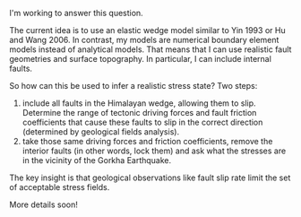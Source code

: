 I'm working to answer this question.

The current idea is to use an elastic wedge model similar to Yin 1993 or Hu and Wang 2006. In contrast, my models are numerical boundary element models instead of analytical models. That means that I can use realistic fault geometries and surface topography. In particular, I can include internal faults.

So how can this be used to infer a realistic stress state? Two steps:
1) include all faults in the Himalayan wedge, allowing them to slip. Determine the range of tectonic driving forces and fault friction coefficients that cause these faults to slip in the correct direction (determined by geological fields analysis).
2) take those same driving forces and friction coefficients, remove the interior faults (in other words, lock them) and ask what the stresses are in the vicinity of the Gorkha Earthquake.

The key insight is that geological observations like fault slip rate limit the set of acceptable stress fields.

More details soon!
